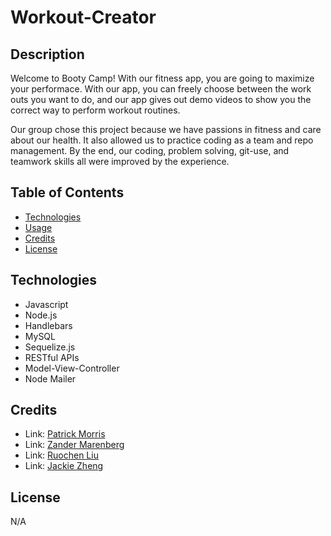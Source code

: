 # Workout-Creator

## Description
Welcome to Booty Camp! With our fitness app, you are going to maximize your performace. With our app, you can freely choose between the work outs you want to do, and our app gives out demo videos to show you the correct way to perform workout routines. 

Our group chose this project because we have passions in fitness and care about our health. It also allowed us to practice coding as a team and repo management.  By the end, our coding, problem solving, git-use, and teamwork skills all were improved by the experience.


## Table of Contents

- [Technologies](#technologies)
- [Usage](#usage)
- [Credits](#credits)
- [License](#license)

## Technologies
* Javascript
* Node.js
* Handlebars
* MySQL
* Sequelize.js
* RESTful APIs
* Model-View-Controller
* Node Mailer

## Credits

- Link: [Patrick Morris](https://github.com/pmorris50 'The github page for Patrick.')
- Link: [Zander Marenberg]( https://github.com/Zander-M75 'The github page for Zander.')
- Link: [Ruochen Liu](https://github.com/mason66xue 'The github page for Ruochen.')
- Link: [Jackie Zheng]( https://github.com/jackiezheng1998 'The github page for Jackie.')

## License

N/A

